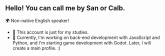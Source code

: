 ## Hello! You can call me by San or Calb.

🌍 Non-native English speaker!
<br>
- 🍵 This account is just for my studies.
- 🧩 Currently, I'm working on back-end development with JavaScript and Python, and I'm starting game development with Godot.
Later, I will create a main profile. :)

<div>
<br>


